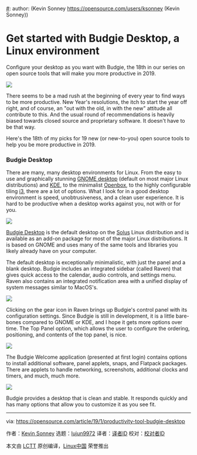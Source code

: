 [#]: collector: (lujun9972)
[#]: translator: ( )
[#]: reviewer: ( )
[#]: publisher: ( )
[#]: url: ( )
[#]: subject: (Get started with Budgie Desktop, a Linux environment)
[#]: via: (https://opensource.com/article/19/1/productivity-tool-budgie-desktop)
[#]: author: (Kevin Sonney https://opensource.com/users/ksonney (Kevin Sonney))

Get started with Budgie Desktop, a Linux environment
======
Configure your desktop as you want with Budgie, the 18th in our series on open source tools that will make you more productive in 2019.

![](https://opensource.com/sites/default/files/styles/image-full-size/public/lead-images/data_metrics_analytics_desktop_laptop.png?itok=9QXd7AUr)

There seems to be a mad rush at the beginning of every year to find ways to be more productive. New Year's resolutions, the itch to start the year off right, and of course, an "out with the old, in with the new" attitude all contribute to this. And the usual round of recommendations is heavily biased towards closed source and proprietary software. It doesn't have to be that way.

Here's the 18th of my picks for 19 new (or new-to-you) open source tools to help you be more productive in 2019.

### Budgie Desktop

There are many, many desktop environments for Linux. From the easy to use and graphically stunning [GNOME desktop][1] (default on most major Linux distributions) and [KDE][2], to the minimalist [Openbox][3], to the highly configurable tiling [i3][4], there are a lot of options. What I look for in a good desktop environment is speed, unobtrusiveness, and a clean user experience. It is hard to be productive when a desktop works against you, not with or for you.

![](https://opensource.com/sites/default/files/uploads/budgie-1.png)

[Budgie Desktop][5] is the default desktop on the [Solus][6] Linux distribution and is available as an add-on package for most of the major Linux distributions. It is based on GNOME and uses many of the same tools and libraries you likely already have on your computer.

The default desktop is exceptionally minimalistic, with just the panel and a blank desktop. Budgie includes an integrated sidebar (called Raven) that gives quick access to the calendar, audio controls, and settings menu. Raven also contains an integrated notification area with a unified display of system messages similar to MacOS's.

![](https://opensource.com/sites/default/files/uploads/budgie-2.png)

Clicking on the gear icon in Raven brings up Budgie's control panel with its configuration settings. Since Budgie is still in development, it is a little bare-bones compared to GNOME or KDE, and I hope it gets more options over time. The Top Panel option, which allows the user to configure the ordering, positioning, and contents of the top panel, is nice.

![](https://opensource.com/sites/default/files/uploads/budgie-3.png)

The Budgie Welcome application (presented at first login) contains options to install additional software, panel applets, snaps, and Flatpack packages. There are applets to handle networking, screenshots, additional clocks and timers, and much, much more.

![](https://opensource.com/sites/default/files/uploads/budgie-4.png)

Budgie provides a desktop that is clean and stable. It responds quickly and has many options that allow you to customize it as you see fit.

--------------------------------------------------------------------------------

via: https://opensource.com/article/19/1/productivity-tool-budgie-desktop

作者：[Kevin Sonney][a]
选题：[lujun9972][b]
译者：[译者ID](https://github.com/译者ID)
校对：[校对者ID](https://github.com/校对者ID)

本文由 [LCTT](https://github.com/LCTT/TranslateProject) 原创编译，[Linux中国](https://linux.cn/) 荣誉推出

[a]: https://opensource.com/users/ksonney (Kevin Sonney)
[b]: https://github.com/lujun9972
[1]: https://www.gnome.org/
[2]: https://www.kde.org/
[3]: http://openbox.org/wiki/Main_Page
[4]: https://i3wm.org/
[5]: https://getsol.us/solus/experiences/
[6]: https://getsol.us/home/
